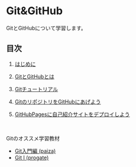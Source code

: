 # Git&GitHub

GitとGitHubについて学習します。

## 目次
1. [はじめに](start.md)

1. [GitとGitHubとは](Git%26GitHub.md)

1. [Gitチュートリアル](Git_tutorial.md)

1. [GitのリポジトリをGitHubにあげよう](GitHub_tutorial.md)

1. [GitHubPagesに自己紹介サイトをデプロイしよう](GitHabPages.md)

<br>

Gitのオススメ学習教材
* [Git入門編 (paiza)](https://paiza.jp/works/git/primer)
* [Git I (progate)](https://prog-8.com/lessons/git/study/1) 